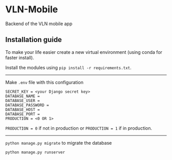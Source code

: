 # VLN-Mobile

Backend of the VLN mobile app

## Installation guide

To make your life easier create a new virtual environment (using conda for faster install).

Install the modules using `pip install -r requirements.txt`.

---

Make `.env` file with this configuration

```
SECRET_KEY = <your Django secret key>
DATABASE_NAME =
DATABASE_USER =
DATABASE_PASSWORD =
DATABASE_HOST =
DATABASE_PORT =
PRODUCTION = <0 OR 1>
```

`PRODUCTION = 0` if not in production or `PRODUCTION = 1` if in production.

---

`python manage.py migrate` to migrate the database

`python manage.py runserver`
